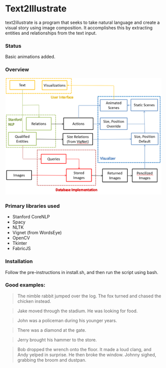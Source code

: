 # Text2Illustrate

text2illustrate is a program that seeks to take natural language and create a visual story using image composition. It accomplishes this by extracting entities and relationships from the text input.

### Status

Basic animations added.

### Overview

![alt text][plan]

[plan]: plan.png

### Primary libraries used

- Stanford CoreNLP
- Spacy
- NLTK
- Vignet (from WordsEye)
- OpenCV
- Tkinter
- FabricJS

### Installation

Follow the pre-instructions in install.sh, and then run the script using bash.

### Good examples:

> The nimble rabbit jumped over the log. The fox turned and chased the chicken instead.

> Jake moved through the stadium. He was looking for food.

> John was a policeman during his younger years.

> There was a diamond at the gate.

> Jerry brought his hammer to the store.

> Bob dropped the wrench onto the floor. It made a loud clang, and Andy yelped in surprise. He then broke the window. Johnny sighed, grabbing the broom and dustpan.


